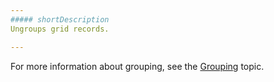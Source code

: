 ```yaml
---
##### shortDescription
Ungroups grid records.

---
```

For more information about grouping, see the [Grouping](/concepts/05%20Widgets/DataGrid/040%20Grouping/010%20Grouping.md '/Documentation/Guide/Widgets/DataGrid/Grouping/') topic.